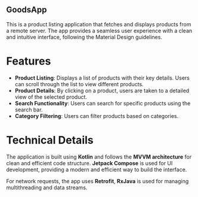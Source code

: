 ## GoodsApp

This is a product listing application that fetches and displays products from a remote server. The app provides a seamless user experience with a clean and intuitive interface, following the Material Design guidelines.

# Features

- **Product Listing**: Displays a list of products with their key details. Users can scroll through the list to view different products.
- **Product Details**: By clicking on a product, users are taken to a detailed view of the selected product.
- **Search Functionality**: Users can search for specific products using the search bar.
- **Category Filtering**: Users can filter products based on categories.

# Technical Details

The application is built using **Kotlin** and follows the **MVVM architecture** for clean and efficient code structure. **Jetpack Compose** is used for UI development, providing a modern and efficient way to build the interface.

For network requests, the app uses **Retrofit**, **RxJava** is used for managing multithreading and data streams.
